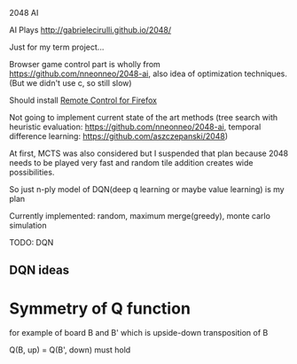 2048 AI

AI Plays http://gabrielecirulli.github.io/2048/

Just for my term project...

Browser game control part is wholly from https://github.com/nneonneo/2048-ai, also idea of optimization techniques. (But we didn't use c, so still slow)

Should install [Remote Control for Firefox](https://github.com/nneonneo/FF-Remote-Control/raw/V_1.2/remote_control-1.2-fx.xpi)

Not going to implement current state of the art methods (tree search with heuristic evaluation: https://github.com/nneonneo/2048-ai, temporal difference learning: https://github.com/aszczepanski/2048)

At first, MCTS was also considered but I suspended that plan because 2048 needs to be played very fast and random tile addition creates wide possibilities.

So just n-ply model of DQN(deep q learning or maybe value learning) is my plan

Currently implemented: random, maximum merge(greedy), monte carlo simulation

TODO: DQN

## DQN ideas

# Symmetry of Q function

for example of board B and B' which is upside-down transposition of B

Q(B, up) = Q(B', down) must hold
